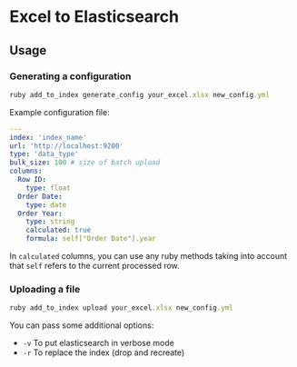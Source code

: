 # Excel to Elasticsearch

## Usage

### Generating a configuration

```ruby
ruby add_to_index generate_config your_excel.xlsx new_config.yml
```

Example configuration file:

```yaml
---
index: 'index_name'
url: 'http://localhost:9200'
type: 'data_type'
bulk_size: 100 # size of batch upload
columns:
  Row ID:
    type: float
  Order Date:
    type: date
  Order Year:
    type: string
    calculated: true
    formula: self["Order Date"].year
```

In `calculated` columns, you can use any ruby methods taking into account that `self` refers to the current processed row.

### Uploading a file

```ruby
ruby add_to_index upload your_excel.xlsx new_config.yml
```

You can pass some additional options:
- `-v` To put elasticsearch in verbose mode
- `-r` To replace the index (drop and recreate)
